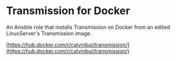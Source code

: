 # Transmission for Docker

An Ansible role that installs Transmission on Docker from an edited LinuxServer's Transmission image.

[https://hub.docker.com/r/calvinbui/transmission/](https://hub.docker.com/r/calvinbui/transmission/)
